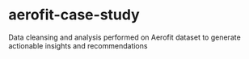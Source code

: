 # aerofit-case-study
Data cleansing and analysis performed on Aerofit dataset to generate actionable insights and recommendations
